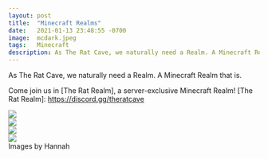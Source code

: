 ```yaml
---
layout: post
title:  "Minecraft Realms"
date:   2021-01-13 23:48:55 -0700
image:  mcdark.jpeg
tags:   Minecraft
description: As The Rat Cave, we naturally need a Realm. A Minecraft Realm that is. Come join us in The Rat Realm, a server-exclusive Minecraft Realm for us to build together! 
---
```


As The Rat Cave, we naturally need a Realm. A Minecraft Realm that is.

Come join us in [The Rat Realm], a server-exclusive Minecraft Realm! 
[The Rat Realm]: https://discord.gg/theratcave  

![]({{site.baseurl}}/img/mchouse.jpeg)  
![]({{site.baseurl}}/img/minecraft1.jpeg)  
![]({{site.baseurl}}/img/minecraft2.jpeg)  
![]({{site.baseurl}}/img/minecraft3.jpeg)  
Images by Hannah

